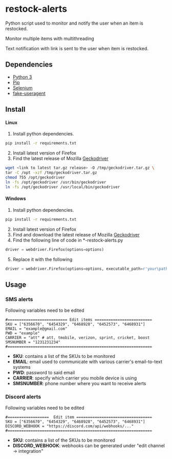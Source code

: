 # restock-alerts
Python script used to monitor and notify the user when an item is restocked.

Monitor multiple items with multithreading

Text notification with link is sent to the user when item is restocked.

## Dependencies
* [Python 3](https://www.python.org/downloads/)
* [Pip](https://pypi.org/project/pip/)
* [Selenium](https://www.selenium.dev/downloads/)
* [fake-useragent](https://pypi.org/project/fake-useragent/)

## Install
#### Linux
1. Install python dependencies.
```sh
pip install -r requirements.txt
```
2. Install latest version of Firefox
3. Find the latest release of Mozilla [Geckodriver](https://github.com/mozilla/geckodriver/releases)
```sh
wget <link to latest tar.gz release> -O /tmp/geckodriver.tar.gz \
tar -C /opt -xzf /tmp/geckodriver.tar.gz
chmod 755 /opt/geckodriver
ln -fs /opt/geckodriver /usr/bin/geckodriver
ln -fs /opt/geckodriver /usr/local/bin/geckodriver
```
#### Windows
1. Install python dependencies.
```sh
pip install -r requirements.txt
```
2. Install latest version of Firefox
3. Find and download the latest release of Mozilla [Geckodriver](https://github.com/mozilla/geckodriver/releases)
4. Find the following line of code in *-restock-alerts.py
 ```python
 driver = webdriver.Firefox(options=options)
 ```
5. Replace it with the following
 ```python
 driver = webdriver.Firefox(options=options, executable_path=r'your\path\geckodriver.exe')
 ```
## Usage

### SMS alerts
Following variables need to be edited
```
#========================== Edit items =========================
SKU = ["6356670", "6454329", "6468928", "6452573", "6468931"]
EMAIL = "example@gmail.com"
PWD = "example"
CARRIER = "att" # att, tmobile, verizon, sprint, cricket, boost
SMSNUMBER = "1231231234"
#===============================================================
```
* **SKU**: contains a list of the SKUs to be monitored
* **EMAIL**: email used to communicate with various carrier's email-to-text systems
* **PWD**: password to said email
* **CARRIER**: specify which carrier you mobile device is using
* **SMSNUMBER**: phone number where you want to receive alerts 

### Discord alerts
Following variables need to be edited
```
#==================  Edit item =================================
SKU = ["6356670", "6454329", "6468928", "6452573", "6468931"]
DISCORD_WEBHOOK = "https://discord.com/api/webhooks/..."
#===============================================================
```
* **SKU**: contains a list of the SKUs to be monitored
* **DISCORD_WEBHOOK**: webhooks can be generated under "edit channel -> integration"
